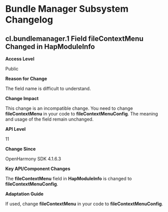 # Bundle Manager Subsystem Changelog

## cl.bundlemanager.1 Field fileContextMenu Changed in HapModuleInfo

**Access Level**

Public

**Reason for Change**

The field name is difficult to understand.

**Change Impact**

This change is an incompatible change. You need to change **fileContextMenu** in your code to **fileContextMenuConfig**. The meaning and usage of the field remain unchanged.

**API Level**

11

**Change Since**

OpenHarmony SDK 4.1.6.3

**Key API/Component Changes**

The **fileContextMenu** field in **HapModuleInfo** is changed to **fileContextMenuConfig**.

**Adaptation Guide**

If used, change **fileContextMenu** in your code to **fileContextMenuConfig**.
